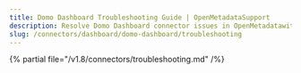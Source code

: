 ```yaml
---
title: Domo Dashboard Troubleshooting Guide | OpenMetadataSupport
description: Resolve Domo Dashboard connector issues in OpenMetadatawith expert troubleshooting guides, common error fixes, and step-by-step solutions.
slug: /connectors/dashboard/domo-dashboard/troubleshooting
---
```


{% partial file="/v1.8/connectors/troubleshooting.md" /%}

